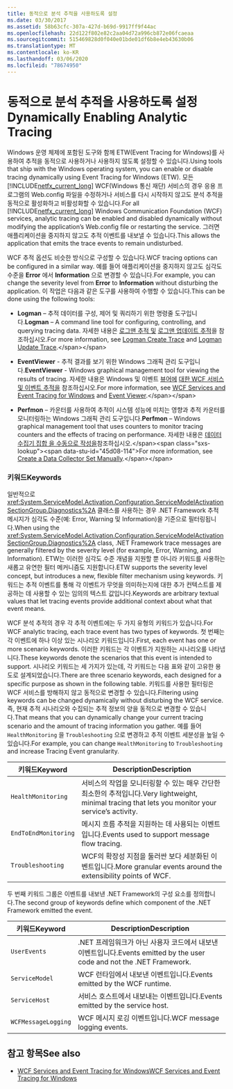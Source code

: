 ```yaml
---
title: 동적으로 분석 추적을 사용하도록 설정
ms.date: 03/30/2017
ms.assetid: 58b63cfc-307a-427d-b69d-9917ff9f44ac
ms.openlocfilehash: 22d122f802e82c2aa04d72a996cb872e06fcaeaa
ms.sourcegitcommit: 515469828d0f040e01bde01df6b8e4eb43630b06
ms.translationtype: MT
ms.contentlocale: ko-KR
ms.lasthandoff: 03/06/2020
ms.locfileid: "78674950"
---
```

# <a name="dynamically-enabling-analytic-tracing"></a><span data-ttu-id="45d08-102">동적으로 분석 추적을 사용하도록 설정</span><span class="sxs-lookup"><span data-stu-id="45d08-102">Dynamically Enabling Analytic Tracing</span></span>
<span data-ttu-id="45d08-103">Windows 운영 체제에 포함된 도구와 함께 ETW(Event Tracing for Windows)를 사용하여 추적을 동적으로 사용하거나 사용하지 않도록 설정할 수 있습니다.</span><span class="sxs-lookup"><span data-stu-id="45d08-103">Using tools that ship with the Windows operating system, you can enable or disable tracing dynamically using Event Tracing for Windows (ETW).</span></span> <span data-ttu-id="45d08-104">모든 [!INCLUDE[netfx_current_long](../../../../../includes/netfx-current-long-md.md)] WCF(Windows 통신 재단) 서비스의 경우 응용 프로그램의 Web.config 파일을 수정하거나 서비스를 다시 시작하지 않고도 분석 추적을 동적으로 활성화하고 비활성화할 수 있습니다.</span><span class="sxs-lookup"><span data-stu-id="45d08-104">For all [!INCLUDE[netfx_current_long](../../../../../includes/netfx-current-long-md.md)] Windows Communication Foundation (WCF) services, analytic tracing can be enabled and disabled dynamically without modifying the application’s Web.config file or restarting the service.</span></span> <span data-ttu-id="45d08-105">그러면 애플리케이션을 중지하지 않고도 추적 이벤트를 내보낼 수 있습니다.</span><span class="sxs-lookup"><span data-stu-id="45d08-105">This allows the application that emits the trace events to remain undisturbed.</span></span>  
  
 <span data-ttu-id="45d08-106">WCF 추적 옵션도 비슷한 방식으로 구성할 수 있습니다.</span><span class="sxs-lookup"><span data-stu-id="45d08-106">WCF tracing options can be configured in a similar way.</span></span> <span data-ttu-id="45d08-107">예를 들어 애플리케이션을 중지하지 않고도 심각도 수준을 **Error** 에서 **Information** 으로 변경할 수 있습니다.</span><span class="sxs-lookup"><span data-stu-id="45d08-107">For example, you can change the severity level from **Error** to **Information** without disturbing the application.</span></span> <span data-ttu-id="45d08-108">이 작업은 다음과 같은 도구를 사용하여 수행할 수 있습니다.</span><span class="sxs-lookup"><span data-stu-id="45d08-108">This can be done using the following tools:</span></span>  
  
- <span data-ttu-id="45d08-109">**Logman** – 추적 데이터를 구성, 제어 및 쿼리하기 위한 명령줄 도구입니다.</span><span class="sxs-lookup"><span data-stu-id="45d08-109">**Logman** – A command line tool for configuring, controlling, and querying tracing data.</span></span> <span data-ttu-id="45d08-110">자세한 내용은 [로그맨 추적 및](https://docs.microsoft.com/previous-versions/windows/it-pro/windows-server-2008-R2-and-2008/cc788036(v=ws.10)) [로그맨 업데이트 추적](https://docs.microsoft.com/previous-versions/windows/it-pro/windows-server-2008-R2-and-2008/cc788128(v=ws.10))을 참조하십시오.</span><span class="sxs-lookup"><span data-stu-id="45d08-110">For more information, see [Logman Create Trace](https://docs.microsoft.com/previous-versions/windows/it-pro/windows-server-2008-R2-and-2008/cc788036(v=ws.10)) and [Logman Update Trace](https://docs.microsoft.com/previous-versions/windows/it-pro/windows-server-2008-R2-and-2008/cc788128(v=ws.10)).</span></span>  
  
- <span data-ttu-id="45d08-111">**EventViewer** - 추적 결과를 보기 위한 Windows 그래픽 관리 도구입니다.</span><span class="sxs-lookup"><span data-stu-id="45d08-111">**EventViewer** - Windows graphical management tool for viewing the results of tracing.</span></span> <span data-ttu-id="45d08-112">자세한 내용은 Windows 및 이벤트 [뷰어에](https://docs.microsoft.com/previous-versions/windows/it-pro/windows-server-2008-R2-and-2008/cc766042(v=ws.11)) [대한 WCF 서비스 및 이벤트 추적을](../../samples/wcf-services-and-event-tracing-for-windows.md) 참조하십시오.</span><span class="sxs-lookup"><span data-stu-id="45d08-112">For more information, see [WCF Services and Event Tracing for Windows](../../samples/wcf-services-and-event-tracing-for-windows.md) and [Event Viewer](https://docs.microsoft.com/previous-versions/windows/it-pro/windows-server-2008-R2-and-2008/cc766042(v=ws.11)).</span></span>  
  
- <span data-ttu-id="45d08-113">**Perfmon** – 카운터를 사용하여 추적이 시스템 성능에 미치는 영향과 추적 카운터를 모니터링하는 Windows 그래픽 관리 도구입니다.</span><span class="sxs-lookup"><span data-stu-id="45d08-113">**Perfmon** – Windows graphical management tool that uses counters to monitor tracing counters and the effects of tracing on performance.</span></span> <span data-ttu-id="45d08-114">자세한 내용은 [데이터 수집기 집합 을 수동으로 작성을](https://docs.microsoft.com/previous-versions/windows/it-pro/windows-server-2008-R2-and-2008/cc766404(v=ws.11))참조하십시오.</span><span class="sxs-lookup"><span data-stu-id="45d08-114">For more information, see [Create a Data Collector Set Manually](https://docs.microsoft.com/previous-versions/windows/it-pro/windows-server-2008-R2-and-2008/cc766404(v=ws.11)).</span></span>  
  
### <a name="keywords"></a><span data-ttu-id="45d08-115">키워드</span><span class="sxs-lookup"><span data-stu-id="45d08-115">Keywords</span></span>  
 <span data-ttu-id="45d08-116">일반적으로 <xref:System.ServiceModel.Activation.Configuration.ServiceModelActivationSectionGroup.Diagnostics%2A> 클래스를 사용하는 경우 .NET Framework 추적 메시지가 심각도 수준(예: Error, Warning 및 Information)을 기준으로 필터링됩니다.</span><span class="sxs-lookup"><span data-stu-id="45d08-116">When using the <xref:System.ServiceModel.Activation.Configuration.ServiceModelActivationSectionGroup.Diagnostics%2A> class, .NET Framework trace messages are generally filtered by the severity level (for example, Error, Warning, and Information).</span></span> <span data-ttu-id="45d08-117">ETW는 이러한 심각도 수준 개념을 지원할 뿐 아니라 키워드를 사용하는 새롭고 유연한 필터 메커니즘도 지원합니다.</span><span class="sxs-lookup"><span data-stu-id="45d08-117">ETW supports the severity level concept, but introduces a new, flexible filter mechanism using keywords.</span></span> <span data-ttu-id="45d08-118">키워드는 추적 이벤트를 통해 각 이벤트가 무엇을 의미하는지에 대한 추가 컨텍스트를 제공하는 데 사용할 수 있는 임의의 텍스트 값입니다.</span><span class="sxs-lookup"><span data-stu-id="45d08-118">Keywords are arbitrary textual values that let tracing events provide additional context about what that event means.</span></span>  
  
 <span data-ttu-id="45d08-119">WCF 분석 추적의 경우 각 추적 이벤트에는 두 가지 유형의 키워드가 있습니다.</span><span class="sxs-lookup"><span data-stu-id="45d08-119">For WCF analytic tracing, each trace event has two types of keywords.</span></span> <span data-ttu-id="45d08-120">첫 번째는 각 이벤트에 하나 이상 있는 시나리오 키워드입니다.</span><span class="sxs-lookup"><span data-stu-id="45d08-120">First, each event has one or more scenario keywords.</span></span> <span data-ttu-id="45d08-121">이러한 키워드는 각 이벤트가 지원하는 시나리오를 나타냅니다.</span><span class="sxs-lookup"><span data-stu-id="45d08-121">These keywords denote the scenarios that this event is intended to support.</span></span> <span data-ttu-id="45d08-122">시나리오 키워드는 세 가지가 있는데, 각 키워드는 다음 표와 같이 고유한 용도로 설계되었습니다.</span><span class="sxs-lookup"><span data-stu-id="45d08-122">There are three scenario keywords, each designed for a specific purpose as shown in the following table.</span></span> <span data-ttu-id="45d08-123">키워드를 사용한 필터링은 WCF 서비스를 방해하지 않고 동적으로 변경할 수 있습니다.</span><span class="sxs-lookup"><span data-stu-id="45d08-123">Filtering using keywords can be changed dynamically without disturbing the WCF service.</span></span> <span data-ttu-id="45d08-124">즉, 현재 추적 시나리오와 수집되는 추적 정보의 양을 동적으로 변경할 수 있습니다.</span><span class="sxs-lookup"><span data-stu-id="45d08-124">That means that you can dynamically change your current tracing scenario and the amount of tracing information you gather.</span></span> <span data-ttu-id="45d08-125">예를 들어 `HealthMonitoring` 을 `Troubleshooting` 으로 변경하고 추적 이벤트 세분성을 높일 수 있습니다.</span><span class="sxs-lookup"><span data-stu-id="45d08-125">For example, you can change `HealthMonitoring` to `Troubleshooting` and increase Tracing Event granularity.</span></span>  
  
|<span data-ttu-id="45d08-126">키워드</span><span class="sxs-lookup"><span data-stu-id="45d08-126">Keyword</span></span>|<span data-ttu-id="45d08-127">Description</span><span class="sxs-lookup"><span data-stu-id="45d08-127">Description</span></span>|  
|-------------|-----------------|  
|`HealthMonitoring`|<span data-ttu-id="45d08-128">서비스의 작업을 모니터링할 수 있는 매우 간단한 최소한의 추적입니다.</span><span class="sxs-lookup"><span data-stu-id="45d08-128">Very lightweight, minimal tracing that lets you monitor your service’s activity.</span></span>|  
|`EndToEndMonitoring`|<span data-ttu-id="45d08-129">메시지 흐름 추적을 지원하는 데 사용되는 이벤트입니다.</span><span class="sxs-lookup"><span data-stu-id="45d08-129">Events used to support message flow tracing.</span></span>|  
|`Troubleshooting`|<span data-ttu-id="45d08-130">WCF의 확장성 지점을 둘러싼 보다 세분화된 이벤트입니다.</span><span class="sxs-lookup"><span data-stu-id="45d08-130">More granular events around the extensibility points of WCF.</span></span>|  
  
 <span data-ttu-id="45d08-131">두 번째 키워드 그룹은 이벤트를 내보낸 .NET Framework의 구성 요소를 정의합니다.</span><span class="sxs-lookup"><span data-stu-id="45d08-131">The second group of keywords define which component of the .NET Framework emitted the event.</span></span>  
  
|<span data-ttu-id="45d08-132">키워드</span><span class="sxs-lookup"><span data-stu-id="45d08-132">Keyword</span></span>|<span data-ttu-id="45d08-133">Description</span><span class="sxs-lookup"><span data-stu-id="45d08-133">Description</span></span>|  
|-------------|-----------------|  
|`UserEvents`|<span data-ttu-id="45d08-134">.NET 프레임워크가 아닌 사용자 코드에서 내보낸 이벤트입니다.</span><span class="sxs-lookup"><span data-stu-id="45d08-134">Events emitted by the user code and not the .NET Framework.</span></span>|  
|`ServiceModel`|<span data-ttu-id="45d08-135">WCF 런타임에서 내보낸 이벤트입니다.</span><span class="sxs-lookup"><span data-stu-id="45d08-135">Events emitted by the WCF runtime.</span></span>|  
|`ServiceHost`|<span data-ttu-id="45d08-136">서비스 호스트에서 내보내는 이벤트입니다.</span><span class="sxs-lookup"><span data-stu-id="45d08-136">Events emitted by the service host.</span></span>|  
|`WCFMessageLogging`|<span data-ttu-id="45d08-137">WCF 메시지 로깅 이벤트입니다.</span><span class="sxs-lookup"><span data-stu-id="45d08-137">WCF message logging events.</span></span>|  
  
## <a name="see-also"></a><span data-ttu-id="45d08-138">참고 항목</span><span class="sxs-lookup"><span data-stu-id="45d08-138">See also</span></span>

- [<span data-ttu-id="45d08-139">WCF Services and Event Tracing for Windows</span><span class="sxs-lookup"><span data-stu-id="45d08-139">WCF Services and Event Tracing for Windows</span></span>](../../samples/wcf-services-and-event-tracing-for-windows.md)
